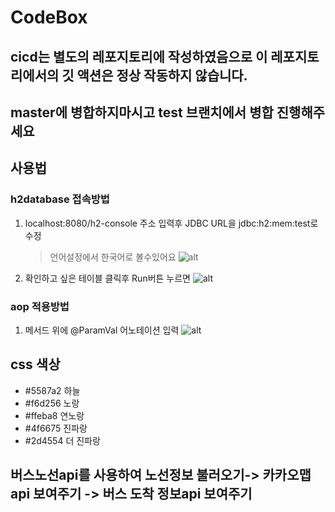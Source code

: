 # CodeBox

## cicd는 별도의 레포지토리에 작성하였음으로 이 레포지토리에서의 깃 액션은 정상 작동하지 않습니다.

## master에 병합하지마시고 test 브랜치에서 병합 진행해주세요

## 사용법

### h2database 접속방법

1. localhost:8080/h2-console 주소 입력후 JDBC URL을 jdbc:h2:mem:test로 수정

   > 언어설정에서 한국어로 볼수있어요
   > ![alt](https://github.com/nowon-kdt/CodeBox/blob/7de9c506b7e5b7b8f38bde3a3f48498f2245eb4d/h2접속.png)

2. 확인하고 싶은 테이블 클릭후 Run버튼 누르면
   ![alt](https://github.com/nowon-kdt/CodeBox/blob/7de9c506b7e5b7b8f38bde3a3f48498f2245eb4d/h2접속2.png)

### aop 적용방법

1. 메서드 위에 @ParamVal 어노테이션 입력
   ![alt](https://github.com/nowon-kdt/CodeBox/blob/5a155e1084af1ca75200062109fd7991bfd48cd4/aop적용법.png)

## css 색상

- #5587a2 하늘
- #f6d256 노랑
- #ffeba8 연노랑
- #4f6675 진파랑
- #2d4554 더 진파랑

## 버스노선api를 사용하여 노선정보 불러오기-> 카카오맵api 보여주기 -> 버스 도착 정보api 보여주기 
